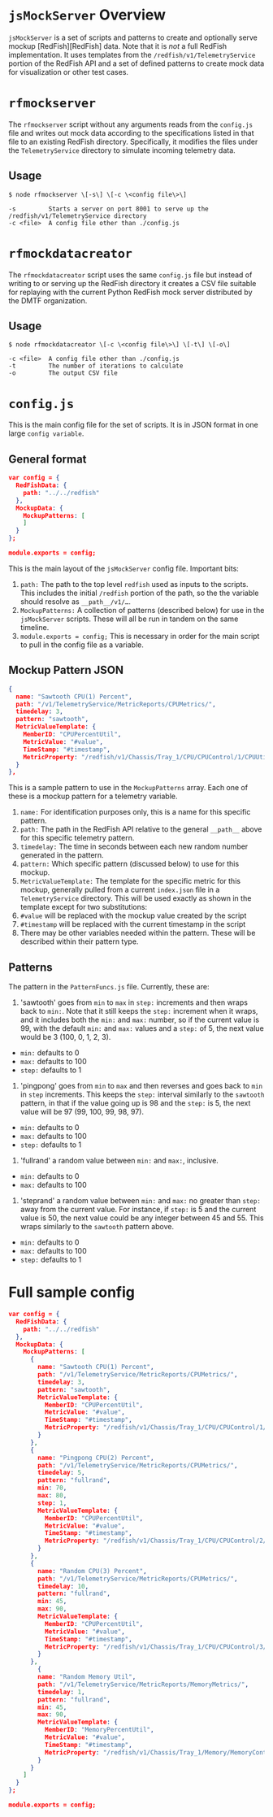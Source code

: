 # `jsMockServer` Overview

`jsMockServer` is a set of scripts and patterns to create and optionally serve mockup [RedFish][RedFish] data. Note that it is *not* a full RedFish implementation. It uses templates from the `/redfish/v1/TelemetryService` portion of the RedFish API and a set of defined patterns to create mock data for visualization or other test cases.

# `rfmockserver`

The `rfmockserver` script without any arguments reads from the `config.js` file and writes out mock data according to the specifications listed in that file to an existing RedFish directory. Specifically, it modifies the files under the `TelemetryService` directory to simulate incoming telemetry data.

## Usage

```
$ node rfmockserver \[-s\] \[-c \<config file\>\]

-s         Starts a server on port 8001 to serve up the /redfish/v1/TelemetryService directory
-c <file>  A config file other than ./config.js
```

# `rfmockdatacreator`

The `rfmockdatacreator` script uses the same `config.js` file but instead of writing to or serving up the RedFish directory it creates a CSV file suitable for replaying with the current Python RedFish mock server distributed by the DMTF organization.

## Usage

```
$ node rfmockdatacreator \[-c \<config file\>\] \[-t\] \[-o\]

-c <file>  A config file other than ./config.js
-t         The number of iterations to calculate
-o         The output CSV file
```

# `config.js`

This is the main config file for the set of scripts. It is in JSON format in one large `config variable`.

## General format

```json
var config = {
  RedFishData: {
    path: "../../redfish"
  },
  MockupData: {
    MockupPatterns: [
    ]
  }
};

module.exports = config;
```

This is the main layout of the `jsMockServer` config file. Important bits:

1. `path:` The path to the top level `redfish` used as inputs to the scripts. This includes the initial `/redfish` portion of the path, so the the variable should resolve as `__path__/v1/…`.
1. `MockupPatterns:` A collection of patterns (described below) for use in the `jsMockServer` scripts. These will all be run in tandem on the same timeline.
1. `module.exports = config;` This is necessary in order for the main script to pull in the config file as a variable.

## Mockup Pattern JSON

```JSON
{
  name: "Sawtooth CPU(1) Percent",
  path: "/v1/TelemetryService/MetricReports/CPUMetrics/",
  timedelay: 3,
  pattern: "sawtooth",
  MetricValueTemplate: {
    MemberID: "CPUPercentUtil",
    MetricValue: "#value",
    TimeStamp: "#timestamp",
    MetricProperty: "/redfish/v1/Chassis/Tray_1/CPU/CPUControl/1/CPUUtil"
  }
},
```

This is a sample pattern to use in the `MockupPatterns` array. Each one of these is a mockup pattern for a telemetry variable.

1. `name:` For identification purposes only, this is a name for this specific pattern.
1. `path:` The path in the RedFish API relative to the general `__path__` above for this specific telemetry pattern.
1. `timedelay:` The time in seconds between each new random number generated in the pattern.
1. `pattern:` Which specific pattern (discussed below) to use for this mockup.
1. `MetricValueTemplate:` The template for the specific metric for this mockup, generally pulled from a current `index.json` file in a `TelemetryService` directory. This will be used exactly as shown in the template except for two substitutions:
  1. `#value` will be replaced with the mockup value created by the script
  1. `#timestamp` will be replaced with the current timestamp in the script
1. There may be other variables needed within the pattern. These will be described within their pattern type.

## Patterns

The pattern in the `PatternFuncs.js` file. Currently, these are:

1. 'sawtooth' goes from `min` to `max` in `step:` increments and then wraps back to `min:`. Note that it still keeps the `step:` increment when it wraps, and it includes both the `min:` and `max:` number, so if the current value is 99, with the default `min:` and `max:` values and a `step:` of 5, the next value would be 3 (100, 0, 1, 2, 3).
  * `min:` defaults to 0
  * `max:` defaults to 100
  * `step:` defaults to 1
1. 'pingpong' goes from `min` to `max` and then reverses and goes back to `min` in `step` increments. This keeps the `step:` interval similarly to the `sawtooth` pattern, in that if the value going up is 98 and the `step:` is 5, the next value will be 97 (99, 100, 99, 98, 97).
  * `min:` defaults to 0
  * `max:` defaults to 100
  * `step:` defaults to 1
1. 'fullrand' a random value between `min:` and `max:`, inclusive.
  * `min:` defaults to 0
  * `max:` defaults to 100
1. 'steprand' a random value between `min:` and `max:` no greater than `step:` away from the current value. For instance, if `step:` is 5 and the current value is 50, the next value could be any integer between 45 and 55. This wraps similarly to the `sawtooth` pattern above.
  * `min:` defaults to 0
  * `max:` defaults to 100
  * `step:` defaults to 1

# Full sample config

```JSON
var config = {
  RedFishData: {
    path: "../../redfish"
  },
  MockupData: {
    MockupPatterns: [
      {
        name: "Sawtooth CPU(1) Percent",
        path: "/v1/TelemetryService/MetricReports/CPUMetrics/",
        timedelay: 3,
        pattern: "sawtooth",
        MetricValueTemplate: {
          MemberID: "CPUPercentUtil",
          MetricValue: "#value",
          TimeStamp: "#timestamp",
          MetricProperty: "/redfish/v1/Chassis/Tray_1/CPU/CPUControl/1/CPUUtil"
        }
      },
      {
        name: "Pingpong CPU(2) Percent",
        path: "/v1/TelemetryService/MetricReports/CPUMetrics/",
        timedelay: 5,
        pattern: "fullrand",
        min: 70,
        max: 80,
        step: 1,
        MetricValueTemplate: {
          MemberID: "CPUPercentUtil",
          MetricValue: "#value",
          TimeStamp: "#timestamp",
          MetricProperty: "/redfish/v1/Chassis/Tray_1/CPU/CPUControl/2/CPUUtil"
        }
      },
      {
        name: "Random CPU(3) Percent",
        path: "/v1/TelemetryService/MetricReports/CPUMetrics/",
        timedelay: 10,
        pattern: "fullrand",
        min: 45,
        max: 90,
        MetricValueTemplate: {
          MemberID: "CPUPercentUtil",
          MetricValue: "#value",
          TimeStamp: "#timestamp",
          MetricProperty: "/redfish/v1/Chassis/Tray_1/CPU/CPUControl/3/CPUUtil"
        }
      },
		{
        name: "Random Memory Util",
        path: "/v1/TelemetryService/MetricReports/MemoryMetrics/",
        timedelay: 1,
        pattern: "fullrand",
        min: 45,
        max: 90,
        MetricValueTemplate: {
          MemberID: "MemoryPercentUtil",
          MetricValue: "#value",
          TimeStamp: "#timestamp",
          MetricProperty: "/redfish/v1/Chassis/Tray_1/Memory/MemoryControl/1/MemoryUtil"
        }
	  }
    ]
  }
};

module.exports = config;
```
